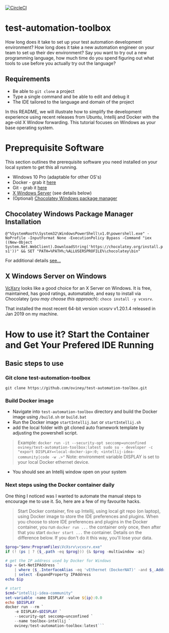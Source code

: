 [![CircleCI](https://circleci.com/gh/oviney/test-automation-toolbox.svg?style=svg)](https://circleci.com/gh/oviney/test-automation-toolbox)

# test-automation-toolbox
How long does it take to set up your test automation development environment? How long does it take a new automation engineer on your team to set up their dev environment? Say you want to try out a new programming language, how much time do you spend figuring out what tools to use before you actually try out the language?

## Requirements
- Be able to `git clone` a project
- Type a single command and be able to edit and debug it
- The IDE tailored to the language and domain of the project

In this README, we will illustrate how to simplify the development experience using recent releases from Ubuntu, Intellij and Docker with the age-old X Window forwarding.  This tutorial focuses on Windows as your base operating system.

# Preprequisite Software
This section outlines the prerequisite software you need installed on your local system to get this all running.
- Windows 10 Pro (adaptable for other OS's)
- Docker - grab it [here](https://hub.docker.com/editions/community/docker-ce-desktop-windows)
- Git - grab it [here](https://git-scm.com/download/win)
- [X Windows Server](https://sourceforge.net/projects/vcxsrv/) (see details below)
- (Optional) [Chocolatey Windows package manager](https://chocolatey.org/)

## Chocolatey Windows Package Manager Installation
`@"%SystemRoot%\System32\WindowsPowerShell\v1.0\powershell.exe" -NoProfile -InputFormat None -ExecutionPolicy Bypass -Command "iex ((New-Object System.Net.WebClient).DownloadString('https://chocolatey.org/install.ps1'))" && SET "PATH=%PATH%;%ALLUSERSPROFILE%\chocolatey\bin"`

For additional details [see...](https://chocolatey.org/install)

## X Windows Server on Windows
[VcXsrv](https://sourceforge.net/projects/vcxsrv/) looks like a good choice for an X Server on Windows. It is free, maintained, has good ratings, automatable, and easy to install via Chocolatey (*you may choose this approach*): `choco install -y vcxsrv`. 

That installed the most recent 64-bit version vcxsrv v1.20.1.4  released in Jan 2019 on my machine.

# How to use it?  Start the Container and Get Your Prefered IDE Running
## Basic steps to use

### Git clone test-automation-toolbox 
`git clone https://github.com/oviney/test-automation-toolbox.git`

### Build Docker image
- Navigate into `test-automation-toolbox` directory and build the Docker image using `/build.sh` or `build.bat`
- Run the Docker image  `startIntellij.bat` or `startIntellij.sh`
- <optional step> add the local folder with git cloned auto framework template by adjusting the powershell script.  
   
> Example:  `docker run -it --security-opt seccomp=unconfined oviney/test-automation-toolbox:latest sudo su - developer -c "export DISPLAY=<local-docker-ip>:0; <intellij-idea-community|code -w .>"`  Note:  environment variable DISPLAY is set to your local Docker ethernet device.

- You should see an Intellij window open on your system

### Next steps using the Docker container daily
One thing I noticed was I wanted to automate the manual steps to encourage me to use it.  So, here are a few of my favourite hacks.

> Start Docker container, fire up Intellij, using local git repo (on laptop), using Docker image to store the IDE preferences and plugins.  When you choose to store IDE preferences and plugins in the Docker container, you run `docker run ...` the container only once, then after that you start `docker start ...` the container.  Details on the difference below.  If you don't do it this way, you'll lose your data.

```PowerShell # start VcXsrv if it is not started yet
$prog="$env:ProgramFiles\VcXsrv\vcxsrv.exe"
if (! (ps | ? {$_.path -eq $prog})) {& $prog -multiwindow -ac}

# get the IP address used by Docker for Windows
$ip = Get-NetIPAddress `
    | where {$_.InterfaceAlias -eq 'vEthernet (DockerNAT)' -and $_.AddressFamily -eq 'IPv4'} `
    | select -ExpandProperty IPAddress
echo $ip

# start 
$cmd="intellij-idea-community"
set-variable -name DISPLAY -value ${ip}:0.0
echo $DISPLAY
docker run --rm `
    -e DISPLAY=$DISPLAY `
    --security-opt seccomp=unconfined `
    --name toolbox-intellij `
    oviney/test-automation-toolbox:latest```
